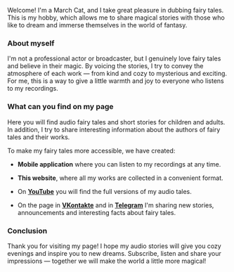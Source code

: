 Welcome! I'm a March Cat, and I take great pleasure in dubbing fairy tales. This is my hobby, which allows me to share magical stories with those who like to dream and immerse themselves in the world of fantasy.

### About myself

I'm not a professional actor or broadcaster, but I genuinely love fairy tales and believe in their magic. By voicing the stories, I try to convey the atmosphere of each work — from kind and cozy to mysterious and exciting. For me, this is a way to give a little warmth and joy to everyone who listens to my recordings.

### What can you find on my page

Here you will find audio fairy tales and short stories for children and adults. In addition, I try to share interesting information about the authors of fairy tales and their works.

To make my fairy tales more accessible, we have created:

- **Mobile application** where you can listen to my recordings at any time.

- **This website**, where all my works are collected in a convenient format.

- On [**YouTube**](https://youtube.com/@bibliocaty) you will find the full versions of my audio tales.

- On the page in [**VKontakte**](https://vk.com/club227997256) and in [**Telegram**](https://t.me/cat_andersen) I'm sharing new stories, announcements and interesting facts about fairy tales.

### Conclusion

Thank you for visiting my page! I hope my audio stories will give you cozy evenings and inspire you to new dreams. Subscribe, listen and share your impressions — together we will make the world a little more magical!

